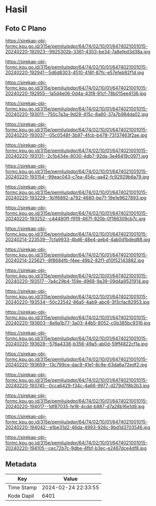 # Hasil

## Foto C Plano

https://sirekap-obj-formc.kpu.go.id/315e/pemilu/pdpr/64/74/02/10/01/6474021001015-20240220-192923--9925302b-3361-4303-be34-7a8efed3d38a.jpg

https://sirekap-obj-formc.kpu.go.id/315e/pemilu/pdpr/64/74/02/10/01/6474021001015-20240220-192941--5d6d8303-4510-416f-87fc-e57efeb92f1d.jpg

https://sirekap-obj-formc.kpu.go.id/315e/pemilu/pdpr/64/74/02/10/01/6474021001015-20240220-192955--1a5d4e06-0d4a-43f8-91cf-78b015ee4136.jpg

https://sirekap-obj-formc.kpu.go.id/315e/pemilu/pdpr/64/74/02/10/01/6474021001015-20240220-193011--750c7a3a-9d28-415c-8a80-37a7b984da02.jpg

https://sirekap-obj-formc.kpu.go.id/315e/pemilu/pdpr/64/74/02/10/01/6474021001015-20240220-193037--05c0548f-3b97-4fcb-b478-73137463f2ae.jpg

https://sirekap-obj-formc.kpu.go.id/315e/pemilu/pdpr/64/74/02/10/01/6474021001015-20240220-193131--2c1b434e-8030-4db7-92da-3e46419c0971.jpg

https://sirekap-obj-formc.kpu.go.id/315e/pemilu/pdpr/64/74/02/10/01/6474021001015-20240220-193154--99eac043-c7ea-454c-aa42-fc92929b6a79.jpg

https://sirekap-obj-formc.kpu.go.id/315e/pemilu/pdpr/64/74/02/10/01/6474021001015-20240220-193229--1b1f6892-a792-4680-be71-19e1e9627893.jpg

https://sirekap-obj-formc.kpu.go.id/315e/pemilu/pdpr/64/74/02/10/01/6474021001015-20240220-193252--c44480ff-f919-467f-920b-0f166309cb7c.jpg

https://sirekap-obj-formc.kpu.go.id/315e/pemilu/pdpr/64/74/02/10/01/6474021001015-20240214-223539--7cfa9933-4bd6-48e4-aeb4-4ab0d1bded88.jpg

https://sirekap-obj-formc.kpu.go.id/315e/pemilu/pdpr/64/74/02/10/01/6474021001015-20240214-225621--8f8684fb-f4ee-49b2-82f1-d10f52143882.jpg

https://sirekap-obj-formc.kpu.go.id/315e/pemilu/pdpr/64/74/02/10/01/6474021001015-20240220-193517--7a4c29b4-159e-4968-9a39-09d4a9531914.jpg

https://sirekap-obj-formc.kpu.go.id/315e/pemilu/pdpr/64/74/02/10/01/6474021001015-20240220-193534--50c22542-86a5-4ab9-abc6-3f3cfac82953.jpg

https://sirekap-obj-formc.kpu.go.id/315e/pemilu/pdpr/64/74/02/10/01/6474021001015-20240220-193603--8e9a1b77-3a03-44b5-8052-c0b385bc9316.jpg

https://sirekap-obj-formc.kpu.go.id/315e/pemilu/pdpr/64/74/02/10/01/6474021001015-20240220-193628--576a4338-b356-49a5-ab0d-59ff4822cf1a.jpg

https://sirekap-obj-formc.kpu.go.id/315e/pemilu/pdpr/64/74/02/10/01/6474021001015-20240220-193659--13c799ce-dac9-41e1-8c9e-63da6a72edf2.jpg

https://sirekap-obj-formc.kpu.go.id/315e/pemilu/pdpr/64/74/02/10/01/6474021001015-20240220-193745--0cca6429-f34c-4a66-9977-d279d7f8b2b3.jpg

https://sirekap-obj-formc.kpu.go.id/315e/pemilu/pdpr/64/74/02/10/01/6474021001015-20240220-194017--1df87035-fe18-4cdd-b887-d7a28b16e1d9.jpg

https://sirekap-obj-formc.kpu.go.id/315e/pemilu/pdpr/64/74/02/10/01/6474021001015-20240220-194042--e1be31d2-46da-4993-926c-9bd1d3703546.jpg

https://sirekap-obj-formc.kpu.go.id/315e/pemilu/pdpr/64/74/02/10/01/6474021001015-20240220-194105--cec72b7c-9dbe-4fbf-b3ec-e2467dce4df8.jpg


## Metadata

| Key        | Value               |
| ---------- | ------------------- |
| Time Stamp | 2024-02-24 22:33:55 |
| Kode Dapil | 6401                |



